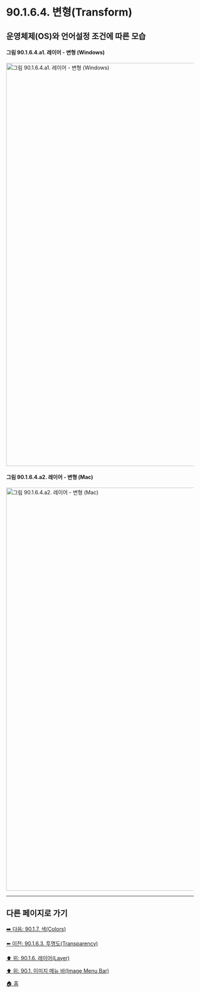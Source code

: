 # 90.1.6.4. 변형(Transform)
## 운영체제(OS)와 언어설정 조건에 따른 모습
#### 그림 90.1.6.4.a1. 레이어 - 변형 (Windows)
<img width="1080" alt="그림 90.1.6.4.a1. 레이어 - 변형 (Windows)" environment="MacOS:Sonoma 14.2.1 GIMP 2.10.36" src="https://github.com/wonder13662/gimp/assets/15767104/247984f3-754c-4ef4-9424-f9914c67ac8a">

#### 그림 90.1.6.4.a2. 레이어 - 변형 (Mac)
<img width="1080" alt="그림 90.1.6.4.a2. 레이어 - 변형 (Mac)" environment="MacOS:Sonoma 14.2.1 GIMP 2.10.36" src="https://github.com/wonder13662/gimp/assets/15767104/41fbc9bd-54f5-45e5-b035-6d1cb65d133a">

***

## 다른 페이지로 가기

[➡️ 다음: 90.1.7. 색(Colors)](./90-01-07-colors.md)

[⬅️ 이전: 90.1.6.3. 투명도(Transparency)](./90-01-06-layerx-03-transparency.md)

[⬆️ 위: 90.1.6. 레이어(Layer)](./90-01-06-layer.md)

[⬆️ 위: 90.1. 이미지 메뉴 바(Image Menu Bar)](./90-01-00-image-menu-bar.md)

[🏠 홈](./00-home.md)
